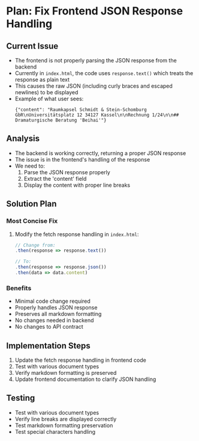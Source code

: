 # Plan: Fix Frontend JSON Response Handling

## Current Issue
- The frontend is not properly parsing the JSON response from the backend
- Currently in `index.html`, the code uses `response.text()` which treats the response as plain text
- This causes the raw JSON (including curly braces and escaped newlines) to be displayed
- Example of what user sees:
  ```
  {"content": "Raumkapsel Schmidt & Stein-Schomburg GbR\nUniversitätsplatz 12 34127 Kassel\n\nRechnung 1/24\n\n## Dramaturgische Beratung 'Beihai'"}
  ```

## Analysis
- The backend is working correctly, returning a proper JSON response
- The issue is in the frontend's handling of the response
- We need to:
  1. Parse the JSON response properly
  2. Extract the 'content' field
  3. Display the content with proper line breaks

## Solution Plan

### Most Concise Fix
1. Modify the fetch response handling in `index.html`:
   ```javascript
   // Change from:
   .then(response => response.text())
   
   // To:
   .then(response => response.json())
   .then(data => data.content)
   ```

### Benefits
- Minimal code change required
- Properly handles JSON response
- Preserves all markdown formatting
- No changes needed in backend
- No changes to API contract

## Implementation Steps
1. Update the fetch response handling in frontend code
2. Test with various document types
3. Verify markdown formatting is preserved
4. Update frontend documentation to clarify JSON handling

## Testing
- Test with various document types
- Verify line breaks are displayed correctly
- Test markdown formatting preservation
- Test special characters handling